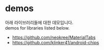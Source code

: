 # demos
아래 라이브러리들에 대한 데모입니다. <br>
demos for libraries listed below. <br>
* https://github.com/neokree/MaterialTabs
* https://github.com/klinker41/android-chips
